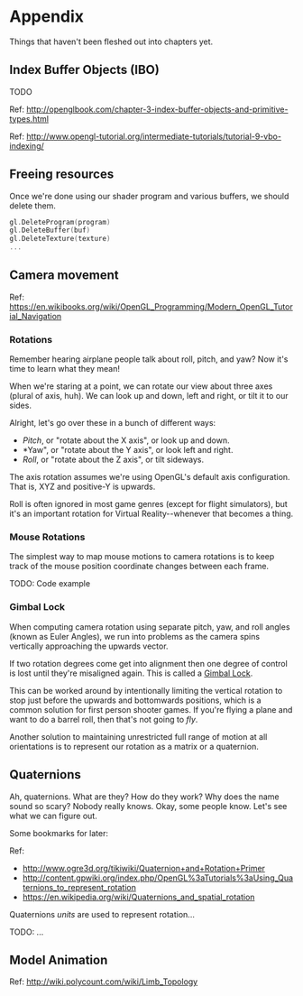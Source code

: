 # Appendix

Things that haven't been fleshed out into chapters yet.

## Index Buffer Objects (IBO)

TODO

Ref: http://openglbook.com/chapter-3-index-buffer-objects-and-primitive-types.html

Ref: http://www.opengl-tutorial.org/intermediate-tutorials/tutorial-9-vbo-indexing/


## Freeing resources

Once we're done using our shader program and various buffers, we should delete
them.

```go
gl.DeleteProgram(program)
gl.DeleteBuffer(buf)
gl.DeleteTexture(texture)
...
```

## Camera movement

Ref: https://en.wikibooks.org/wiki/OpenGL_Programming/Modern_OpenGL_Tutorial_Navigation


### Rotations

Remember hearing airplane people talk about roll, pitch, and yaw? Now it's time
to learn what they mean!

When we're staring at a point, we can rotate our view about three axes (plural
of axis, huh). We can look up and down, left and right, or tilt it to our sides.

Alright, let's go over these in a bunch of different ways:

- *Pitch*, or "rotate about the X axis", or look up and down.
- *Yaw", or "rotate about the Y axis", or look left and right.
- *Roll*, or "rotate about the Z axis", or tilt sideways.

The axis rotation assumes we're using OpenGL's default axis configuration. That
is, XYZ and positive-Y is upwards.

Roll is often ignored in most game genres (except for flight simulators), but
it's an important rotation for Virtual Reality--whenever that becomes a thing.


### Mouse Rotations

The simplest way to map mouse motions to camera rotations is to keep track of
the mouse position coordinate changes between each frame.

TODO: Code example


### Gimbal Lock

When computing camera rotation using separate pitch, yaw, and roll angles (known
as Euler Angles), we run into problems as the camera spins vertically
approaching the upwards vector.

If two rotation degrees come get into alignment then one degree of control is
lost until they're misaligned again. This is called a [Gimbal Lock](https://en.wikipedia.org/wiki/Gimbal_lock).

This can be worked around by intentionally limiting the vertical rotation to
stop just before the upwards and bottomwards positions, which is a common
solution for first person shooter games. If you're flying a plane and want to do
a barrel roll, then that's not going to *fly*.

Another solution to maintaining unrestricted full range of motion at all
orientations is to represent our rotation as a matrix or a quaternion.


## Quaternions

Ah, quaternions. What are they? How do they work? Why does the name sound so
scary?  Nobody really knows. Okay, some people know. Let's see what we can
figure out.

Some bookmarks for later:

Ref:

- http://www.ogre3d.org/tikiwiki/Quaternion+and+Rotation+Primer
- http://content.gpwiki.org/index.php/OpenGL%3aTutorials%3aUsing_Quaternions_to_represent_rotation
- https://en.wikipedia.org/wiki/Quaternions_and_spatial_rotation

Quaternions *units* are used to represent rotation...

TODO: ...


## Model Animation

Ref: http://wiki.polycount.com/wiki/Limb_Topology
